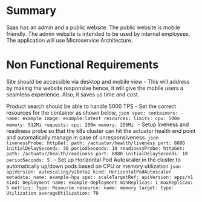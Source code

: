 # Summary

Saas has an admin and a public website. The public website is mobile friendly. The admin website is intended to be used by internal employees. The application will use Microservice Architecture.

# Non Functional Requirements
Site should be accessible via desktop and mobile view - This will address by making the website responsive hence, it will give the mobile users a seamless experience. Also, it saves us time and cost.

Product search should be able to handle 5000 TPS 
    - Set the correct resources for the container as shown below,
    ```json
    spec:
        containers:
            - name: example
            image: example:latest
            resources:
                limits:
                    cpu: 500m
                    memory: 512Mi
                requests:
                    cpu: 200m
                    memory: 256Mi
    ```
    - Setup liveness and readiness probe so that the k8s cluster can hit the actuator health end point and automatically manage in case of unresponsiveness.
    ```json
    livenessProbe:
        httpGet:
            path: /actuator/health/liveness
            port: 8080
        initialDelaySeconds: 30
        periodSeconds: 10
    readinessProbe:
        httpGet:
            path: /actuator/health/readiness
            port: 8080
        initialDelaySeconds: 10
        periodSeconds: 5
    ```
    - Set up Horizontal Pod Autoscaler in the cluster to automatically up/down pods based on CPU or memory utilization
    ```json
    apiVersion: autoscaling/v2beta2
    kind: HorizontalPodAutoscaler
    metadata:
        name: example-hpa
    spec:
        scaleTargetRef:
            apiVersion: apps/v1
            kind: Deployment
            name: example-deployment
        minReplicas: 1
        maxReplicas: 5
    metrics:
        type: Resource
        resource:
        name: memory
        target:
            type: Utilization
            averageUtilization: 70
    ```

